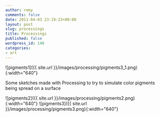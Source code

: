 ```yaml
---
author: remy
comments: false
date: 2011-04-03 23:19:23+00:00
layout: post
slug: processings
title: Processings
published: false
wordpress_id: 140
categories:
- art
---
```


![pigments1]({{ site.url }}/images/processing/pigments3_1.png){:width="640"}

Some sketches made with Processing to try to simulate color pigments being spread on a surface

![pigments2]({{ site.url }}/images/processing/pigments2.png){:width="640"}
![pigments3]({{ site.url }}/images/processing/pigments3.png){:width="640"}


